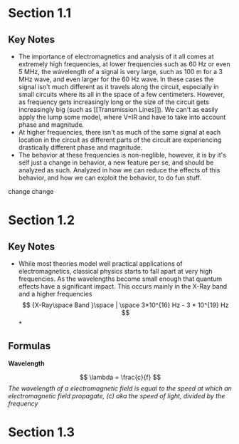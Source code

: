 

# Section 1.1
## Key Notes

- The importance of electromagnetics and analysis of it all comes at extremely high frequencies, at lower frequencies such as 60 Hz or even 5 MHz, the wavelength of a signal is very large, such as 100 m for a 3 MHz wave, and even larger for the 60 Hz wave. In these cases the signal isn't much different as it travels along the circuit, especially in small circuits where its all in the space of a few centimeters. However, as frequency gets increasingly long or the size of the circuit gets increasingly big (such as [[Transmission Lines]]). We can't as easily apply the lump some model, where V=IR and have to take into account phase and magnitude. 
- At higher frequencies, there isn't as much of the same signal at each location in the circuit as different parts of the circuit are experiencing drastically different phase and magnitude.
- The behavior at these frequencies is non-neglible, however, it is by it's self just a change in behavior, a new feature per se, and should be analyzed as such. Analyzed in how we can reduce the effects of this behavior, and how we can exploit the behavior, to do fun stuff.

change
change

# Section 1.2 


## Key Notes

- While most theories model well practical applications of electromagnetics, classical physics starts to fall apart at very high frequencies. As the wavelengths become small enough that quantum effects have a significant impact. This occurs mainly in the X-Ray band and a higher frequencies 
$$ {X-Ray\space Band }\space | \space 3*10^{16} Hz - 3 * 10^{19} Hz $$*

## Formulas


**Wavelength**

$$ \lambda = \frac{c}{f} $$
*The wavelength of a electromagnetic field is equal to the speed at which an electromagnetic field propagate, (c) aka the speed of light, divided by the frequency*


# Section 1.3

